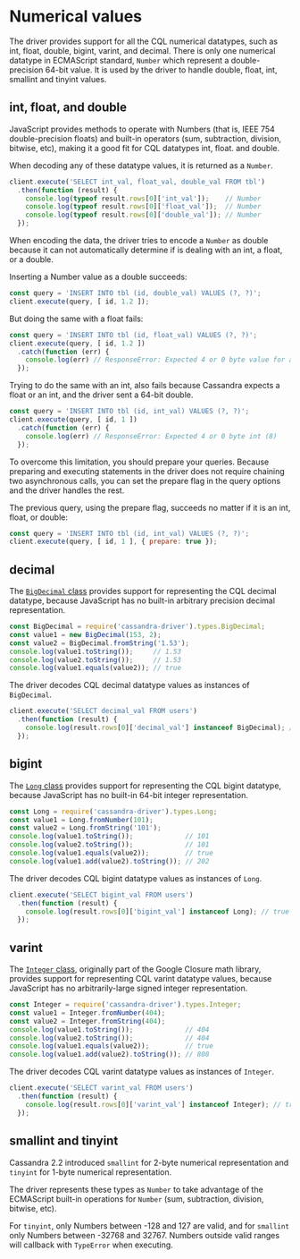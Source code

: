 # Numerical values

The driver provides support for all the CQL numerical datatypes, such as int, float, double, bigint, varint, and
decimal. There is only one numerical datatype in ECMAScript standard, `Number` which represent a
double-precision 64-bit value. It is used by the driver to handle double, float, int, smallint and tinyint values.

## int, float, and double 

JavaScript provides methods to operate with Numbers (that is, IEEE 754 double-precision floats) and built-in operators
(sum, subtraction, division, bitwise, etc), making it a good fit for CQL datatypes int, float. and double.

When decoding any of these datatype values, it is returned as a `Number`.

```javascript
client.execute('SELECT int_val, float_val, double_val FROM tbl')
  .then(function (result) {
    console.log(typeof result.rows[0]['int_val']);    // Number
    console.log(typeof result.rows[0]['float_val']);  // Number
    console.log(typeof result.rows[0]['double_val']); // Number
  });
```

When encoding the data, the driver tries to encode a `Number` as double because it can not automatically determine if is
dealing with an int, a float, or a double.

Inserting a Number value as a double succeeds:

```javascript
const query = 'INSERT INTO tbl (id, double_val) VALUES (?, ?)';
client.execute(query, [ id, 1.2 ]);
```

But doing the same with a float fails:

```javascript
const query = 'INSERT INTO tbl (id, float_val) VALUES (?, ?)';
client.execute(query, [ id, 1.2 ])
  .catch(function (err) {
    console.log(err) // ResponseError: Expected 4 or 0 byte value for a float (8)
  });
```

Trying to do the same with an int, also fails because Cassandra expects a float or an int, and the driver sent a 64-bit
double.

```javascript
const query = 'INSERT INTO tbl (id, int_val) VALUES (?, ?)';
client.execute(query, [ id, 1 ])
  .catch(function (err) {
    console.log(err) // ResponseError: Expected 4 or 0 byte int (8)
  });
```

To overcome this limitation, you should prepare your queries. Because preparing and executing statements in the driver
does not require chaining two asynchronous calls, you can set the prepare flag in the query options and the driver
handles the rest.

The previous query, using the prepare flag, succeeds no matter if it is an int, float, or double:

```javascript
const query = 'INSERT INTO tbl (id, int_val) VALUES (?, ?)';
client.execute(query, [ id, 1 ], { prepare: true });
```


## decimal 

The [`BigDecimal` class](/api/module.types/class.BigDecimal/) provides support for representing the CQL decimal datatype, because JavaScript has no built-in
arbitrary precision decimal representation.

```javascript
const BigDecimal = require('cassandra-driver').types.BigDecimal;
const value1 = new BigDecimal(153, 2);
const value2 = BigDecimal.fromString('1.53');
console.log(value1.toString());     // 1.53
console.log(value2.toString());     // 1.53
console.log(value1.equals(value2)); // true
```

The driver decodes CQL decimal datatype values as instances of `BigDecimal`.

```javascript
client.execute('SELECT decimal_val FROM users')
  .then(function (result) {
    console.log(result.rows[0]['decimal_val'] instanceof BigDecimal); // true
  });
```

## bigint 

The [`Long` class](/api/module.types/class.Long/) provides support for representing the CQL bigint datatype, because JavaScript has no built-in 64-bit
integer representation.

```javascript
const Long = require('cassandra-driver').types.Long;
const value1 = Long.fromNumber(101);
const value2 = Long.fromString('101');
console.log(value1.toString());             // 101
console.log(value2.toString());             // 101
console.log(value1.equals(value2));         // true
console.log(value1.add(value2).toString()); // 202
```

The driver decodes CQL bigint datatype values as instances of `Long`.

```javascript
client.execute('SELECT bigint_val FROM users')
  .then(function (result) {
    console.log(result.rows[0]['bigint_val'] instanceof Long); // true
  });
```

## varint 

The [`Integer` class](/api/module.types/class.Integer/), originally part of the Google Closure math library, provides support for representing CQL varint
datatype values, because JavaScript has no arbitrarily-large signed integer representation.

```javascript
const Integer = require('cassandra-driver').types.Integer;
const value1 = Integer.fromNumber(404);
const value2 = Integer.fromString(404);
console.log(value1.toString());             // 404
console.log(value2.toString());             // 404
console.log(value1.equals(value2));         // true
console.log(value1.add(value2).toString()); // 808
```

The driver decodes CQL varint datatype values as instances of `Integer`.

```javascript
client.execute('SELECT varint_val FROM users')
  .then(function (result) {
    console.log(result.rows[0]['varint_val'] instanceof Integer); // true
  });
```

## smallint and tinyint 

Cassandra 2.2 introduced `smallint` for 2-byte numerical representation and `tinyint` for 1-byte numerical
representation.

The driver represents these types as `Number` to take advantage of the ECMAScript built-in operations for `Number` (sum,
subtraction, division, bitwise, etc).

For `tinyint`, only Numbers between -128 and 127 are valid, and for `smallint` only Numbers between -32768 and 32767.
Numbers outside valid ranges will callback with `TypeError` when executing.
